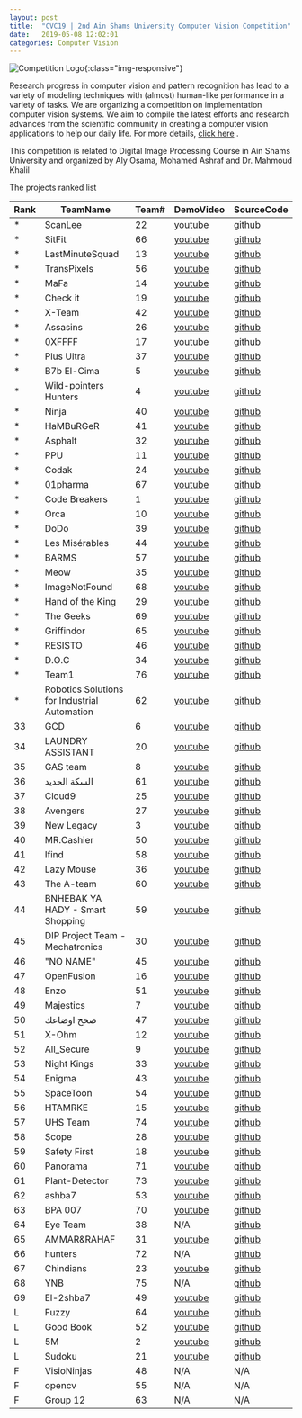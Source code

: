 ```yaml
---
layout: post
title:  "CVC19 | 2nd Ain Shams University Computer Vision Competition"
date:   2019-05-08 12:02:01
categories: Computer Vision
---
```


![Competition Logo](https://image.ibb.co/h25pPS/CVC_logo.png){:class="img-responsive"}

Research progress in computer vision and pattern recognition has lead to a variety of modeling techniques with (almost) human-like performance in a variety of tasks. We are organizing a competition on implementation computer vision systems. We aim to compile the latest efforts and research advances from the scientific community in creating a computer vision applications to help our daily life. 
For more details, [click here](http://ihub.asu.edu.eg/cvc19.html)
.

This competition is related to Digital Image Processing Course in Ain Shams University and organized by Aly Osama, Mohamed Ashraf and Dr. Mahmoud Khalil

The projects ranked list 

|Rank|TeamName|Team#|DemoVideo|SourceCode|
|-------|-------|-------|-------|-------|
*|ScanLee|22|[youtube](https://www.youtube.com/watch?v=YwVEqtSxIM8&feature=youtu.be&fbclid=IwAR1r2SEXiNYrXbm8hGDTHM02FwrZL4-6bLZJZ_qO0xRcoB4I6h4fGv1UwR4)|[github](https://github.com/3omar3allam/salah-ly)
*|SitFit|66|[youtube](https://youtu.be/UXKte1Qf39A)|[github](https://github.com/SamuelFarid/SitFit)
*|LastMinuteSquad|13|[youtube](https://youtu.be/oeaySq77Bmc)|[github](https://github.com/AmrMohamed96/freshmen_table_parser_LMS)
*|TransPixels|56|[youtube](https://www.youtube.com/watch?v=j7Hj9SPsO_k&feature=youtu.be&fbclid=IwAR23BmTVSu9Eyv6SBsJVyTWQDQJ5OlJfitjjuXNZ0mquwDRLkum0gSoCiok)|[github](https://github.com/AbdelrhmanMagdy/trans-pixels)
*|MaFa|14|[youtube](https://youtu.be/lLNY1k0gY2c)|[github](https://github.com/Fady-Saeed/Mokhalfati-Integrated)
*|Check it|19|[youtube](https://www.youtube.com/playlist?list=PLpIgTVyzkB4RoXK8aVgWw7RMEQG3rPpLa)|[github](https://github.com/C-Script/AutoGuide)
*|X-Team|42|[youtube](https://youtu.be/Ft0mwggR25U)|[github](https://github.com/diaaahmed850/Vision19)
*|Assasins|26|[youtube](https://youtu.be/nRJnQESD81k)|[github](https://github.com/ahmhekal/Drawings_To_autoCad)
*|0XFFFF|17|[youtube](https://drive.google.com/open?id=15eTuyoUNq_pmm-mtxZ5q0AOj3BQpLpfU)|[github](https://github.com/fadymedhat2236/0XFFFFF-IP)
*|Plus Ultra|37|[youtube](https://www.facebook.com/kiro.wadie/videos/10215915202087735/)|[github](https://github.com/DavidIbrahim/ERToSQL)
*|B7b El-Cima|5|[youtube](https://youtu.be/HuqR4sw75ko)|[github](https://github.com/SuperMoody/b7b_el_cima.git)
*|Wild-pointers Hunters|4|[youtube](https://www.youtube.com/watch?v=xUIy5EQ3R6s&t=2s)|[github](https://github.com/OlaHamdy3/National-ID-card-reader)
*|Ninja|40|[youtube](https://drive.google.com/file/d/13U_bDedSSWpv50RFDHmI9cr_9gPOz3di/view?usp=sharing)|[github](https://github.com/Amira-Fareed/Camera-Dialer)
*|HaMBuRGeR|41|[youtube](https://youtu.be/0GmiJvBlCwk)|[github](https://github.com/bothaynahazem/Student-ID-Card-Scanner)
*|Asphalt|32|[youtube](https://www.youtube.com/watch?v=5_aO7wyKmOU&feature=youtu.be&fbclid=IwAR1Z7pEKJsIllmXMO3dIIL5SvRd-GWMSz68_Nf1RN9T1FegykRvAIeJMgTU)|[github](https://github.com/MoamenAhmedEl-Nashar/Asphalt)
*|PPU|11|[youtube](https://www.youtube.com/watch?v=feCZ_rXH6UE&feature=youtu.be&fbclid=IwAR2PKETHUbcYKJisY9lxDyqpi5WoFMh8B4xUlGN0XeAq6XL9nQb4HZw3sic)|[github](https://github.com/eng-OmarAdel/PPU?fbclid=IwAR2StymRg19yUoM3UGt86yByphm1uGJbTXIBOmEPZmxtRC-FWbpbFs7gWR4)
*|Codak|24|[youtube](https://drive.google.com/drive/folders/1-8yRLtZzskq-nuEg-CTUqVLHHBf6qmnm?fbclid=IwAR3APdESNKI8yIXPnu0_KbNRw3dUlx0rzef_fO1PJ49WbaYc2yjx_thvBrY)|[github](https://github.com/AyaDarwish/Pseudocode-Converter-CVC)
*|01pharma|67|[youtube](https://youtu.be/7uhmjrfo9qQ)|[github](https://github.com/YomnaJehad/Drug-Pills-Identification-App)
*|Code Breakers|1|[youtube](https://www.youtube.com/watch?v=dA7OlHviErc&t=40s)|[github](https://github.com/AhmedSadek60/TableScanner)
*|Orca|10|[youtube](https://drive.google.com/open?id=1LOtMQKHlAmZqM6DJC46BG5qehVZr3W4X)|[github](https://github.com/Salmaaattia/Plastic-Classification-.git)
*|DoDo|39|[youtube](https://youtu.be/9pp_zGtAmGk )|[github](https://github.com/AlJazari1440/DoDo_ws )
*|Les Misérables|44|[youtube](https://youtu.be/SFog5FCl6OI)|[github](https://github.com/DarioMars97/ImageProcessing_Project_2019)
*|BARMS|57|[youtube](https://youtu.be/PeIvEEkMYSc)|[github](https://github.com/BasmaMauad/VirtualFittingRoom)
*|Meow|35|[youtube](https://youtu.be/gxZ3qgENN7c)|[github](https://github.com/Amrallah/Bookworm)
*|ImageNotFound|68|[youtube](https://youtu.be/ugkKnNf6t3c)|[github](https://github.com/MuhammedMegz/Smart-Traffic-light-control.git)
*|Hand of the King|29|[youtube](https://www.youtube.com/watch?v=haRkKLDiGCw)|[github](https://github.com/BassemMounir/Hand-Of-The-King)
*|The Geeks|69|[youtube](https://drive.google.com/drive/folders/1QfdCr512rORahTVvsEWK6phYVbgSBGJf)|[github](https://github.com/markmmt/NutritionApp_DIP_Project)
*|Griffindor|65|[youtube](https://www.youtube.com/watch?v=ZmXZAtHfOdE)|[github](https://github.com/AhmedSayedSk/ParkingLot)
*|RESISTO|46|[youtube](https://www.youtube.com/watch?v=di8VYU7bFb0&feature=youtu.be)|[github](https://github.com/ETBMina/Resisto)
*|D.O.C|34|[youtube](https://www.youtube.com/watch?v=hc1QHRtInZs)|[github](https://github.com/ahmedfathy1995/Drowsiness-Detection-ASU-project.git)
*|Team1|76|[youtube](https://www.youtube.com/watch?v=D8tx-6eT9Wc&feature=youtu.be)|[github](https://github.com/MarkIbrahim95/Image-Processing-Project.git)
*|Robotics Solutions for Industrial Automation|62|[youtube](https://www.youtube.com/watch?v=bL8fScdBOos&t=23s)|[github](https://github.com/Jubashi1/Digital-Image-Processing-Project.git)
33|GCD|6|[youtube](https://youtu.be/JE9NrXV7K2w )|[github](https://github.com/HajarELbadawy/Image-Project-Lane-Detection.git)
34|LAUNDRY ASSISTANT|20|[youtube](https://drive.google.com/drive/folders/11qRwAk8UitGeKpmqZYVICRbTOJHhFSnf?fbclid=IwAR0UrQ_vugEQL--fzcrqgjnjy6ABQMYvi0GqLJItvRNigamvOHlLcmoJPXk)|[github](https://github.com/islambahnasawy/Computer-Vision-CSE)
35|GAS team|8|[youtube](https://youtu.be/JUid8smSxjM)|[github](https://github.com/MohamedMedhatGhareeb/Object-Tracing_Robot-Grabbing)
36|السكة الحديد|61|[youtube](https://www.youtube.com/watch?v=uDQbl2ZYrrM&feature=youtu.be)|[github](https://github.com/Khaled-Issa/Timetable-Clarification?files=1)
37|Cloud9|25|[youtube](https://drive.google.com/open?id=1Ru0awTPqzgYkqhnNQfROzHRJeQorxE_D)|[github](https://github.com/molres/2D-Structure-Analyzer)
38|Avengers|27|[youtube](https://drive.google.com/open?id=1X2atykFSFNumHO0-435BLcy_MGX_tf8L)|[github](https://github.com/andrewmagdyanis/LazzyReader)
39|New Legacy|3|[youtube](https://www.youtube.com/watch?v=HLXY7NRlQGw&feature=youtu.be&fbclid=IwAR1QjeXejqnN6OJhV5ueBtEMIh_qY6gzvqA1A4j3f0VvFn93FxwRxFBj3Wo)|[github](https://github.com/Hanansamir21/New-Legency-Team)
40|MR.Cashier|50|[youtube](https://www.youtube.com/watch?v=tYlI2bXu7j8&feature=youtu.be&fbclid=IwAR3wPLEobMFTUJKOMOMj-e0sK5KvoHXaiTDt23xUbSndIbbMZY_J2J33C9c)|[github](https://github.com/shimaa7/Mr.Cashier)
41|Ifind|58|[youtube](https://www.youtube.com/watch?v=Lr0KWTwx-18)|[github](https://github.com/bishogasaad/webserver)
42|Lazy Mouse|36|[youtube](https://drive.google.com/file/d/1bOJCFtMjUvco8CokfhSQ7_8k8bUHr2ma/view?fbclid=IwAR2IJzvl_vuad5dkVfWOXUSperZycy6o6beMPWXZWp-Vz055f4HXhzSTbec)|[github](https://github.com/Mahmoud-Selim/Storyteller)
43|The A-team|60|[youtube](https://youtu.be/4ZrJ-yzK8P4)|[github](https://github.com/CatherineMourad/The-A-team?fbclid=IwAR3HGPZ3x0i5nZ_MaSPGfO7J5T3AniIb6rI28PHE_i0otFXF_gJpPbx6DLo)
44|BNHEBAK YA HADY - Smart Shopping|59|[youtube](https://drive.google.com/drive/folders/1YIii5owOStClxTEYs-0uzgQszs5kBWTm?usp=sharing)|[github](https://github.com/mohamedelshorbagy/Smart-Shopping)
45|DIP Project Team - Mechatronics |30|[youtube](https://youtu.be/c6rJIQGCWpA)|[github](https://github.com/croixakmal/DIP-Project-Team---Mechatronics-PROJECT)
46|"NO NAME"|45|[youtube](https://www.youtube.com/watch?v=EIXu94D4wDo&feature=youtu.be)|[github](https://github.com/YoussephAhmed/Arabic-Handwritten-Recogonotion)
47|OpenFusion|16|[youtube](https://www.youtube.com/watch?v=w_uas0t06SQ)|[github](https://github.com/MichaelAkhnoukh/DrugView?fbclid=IwAR3w0yuUcSxSXvSdGIpo6IGnv4rhMxbjYLpsjaipZGUHM4JSIWXcQIaYv4E)
48|Enzo|51|[youtube](https://drive.google.com/open?id=1-ZKe2GnmXikSF25xzMCSRSuaqusZCvu2)|[github](https://github.com/hossa95/ImageProject)
49|Majestics|7|[youtube](https://youtu.be/bLBm0MVRMWc)|[github](https://github.com/BoulaZa5/latexer)
50|صحح اوضاعك|47|[youtube](https://www.youtube.com/watch?v=3U-jcRAeQrs)|[github](https://github.com/IsmaelKhaled/Un-Tiltify)
51|X-Ohm|12|[youtube](https://youtu.be/tFbfJByPlSc)|[github](https://github.com/MohamdFawzy/DIP_X-ohm_project)
52|All_Secure|9|[youtube](https://youtu.be/u8ox8q25Vp4)|[github](https://github.com/1400317/All-Secured)
53|Night Kings|33|[youtube](https://www.youtube.com/watch?v=Pu5tBqKjYC8&t=15s)|[github](https://github.com/MKhayralla/wallPainter)
54|Enigma |43|[youtube](https://www.youtube.com/watch?v=TTJSwraq8ns&feature=youtu.be&fbclid=IwAR1ThDV0WprNWlFacbrRxHDS6zrNAr_0zugvQDK6BYtAEvXxXYgixz18kmQ)|[github](https://github.com/Rehammm/Imageprocessingproject)
55|SpaceToon|54|[youtube](https://www.youtube.com/watch?v=P3GAYgtaO_k&feature=youtu.be&fbclid=IwAR17c9ejMol5jNYOK9zUICOJHWv1e9DXBFbZTMX3A-W3PPoaQ6u3_09fJ_Y)|[github](https://github.com/AhmedGom3a/Image-Processing)
56|HTAMRKE|15|[youtube](https://www.youtube.com/watch?v=7roY830hQ2M&feature=youtu.be)|[github](https://github.com/hebaayman77177/make_cheating_while_doing_exams_harder)
57|UHS Team|74|[youtube](https://youtu.be/GBAT5bWFIco)|[github](https://github.com/ahmed040/Alzahimar-Medicine-Box/tree/master)
58|Scope|28|[youtube](https://www.youtube.com/watch?v=xCm5mw_Zqio)|[github](https://github.com/IslamMagdyElserougy/Magdy.git)
59|Safety First|18|[youtube](https://www.youtube.com/watch?v=VcYIQcxWHJg&feature=youtu.be)|[github](https://github.com/mona-medhat/driver-drowsiness-detection.git)
60|Panorama|71|[youtube](https://www.youtube.com/watch?v=SKlC4PPbCzQ&feature=share)|[github](https://github.com/fatema-ahmed/IP-Project)
61|Plant-Detector|73|[youtube](https://www.youtube.com/watch?v=6OfZs8AbyNU)|[github](https://github.com/Ahmad-Magrabi/Ahmad-Zakaria-Ali)
62|ashba7|53|[youtube](https://youtu.be/NsJ9EbdwyXo)|[github](https://github.com/AhmadWaly/Smartdoorbell/)
63|BPA 007|70|[youtube](https://www.youtube.com/watch?v=SjDeqVe1YQM&feature=youtu.be)|[github](https://github.com/B2Munchy/Image-Identifier)
64|Eye Team |38|N/A|[github](https://github.com/ahmgam/3dscannertrail/blob/master/README.md)
65|AMMAR&RAHAF|31|[youtube](https://youtu.be/Vq1HE2iSfaY)|[github](https://github.com/ammarKhazaa/flashlight-detection/blob/4721104a93ce5d9958684cb9185a1d2a84dc825d/flashlight.py)
66|hunters|72|N/A|[github](https://github.com/famohamed1996/word-hunter/commit/29b018a1647a6c5e1d0f53a601afd766262fb167)
67|Chindians |23|[youtube](https://drive.google.com/drive/folders/1TPSyNLStuobJi46kI4_cG5CjcJjSYsM5)|[github](https://github.com/doaajaber/Chindians-)
68|YNB|75|N/A|[github](https://github.com/omarahmedsadek/Image_Processing_Project/)
69|El-2shba7|49|[youtube](http://www.mediafire.com/file/wjygzp6mvonou80/Project.rar)|[github](https://github.com/MOSALEMM/Image_Proccesiong_project)
L|Fuzzy|64|[youtube](https://youtu.be/k18LE6P1gH4)|[github](https://github.com/MinaMourice/DrugScanner)
L|Good Book|52|[youtube](https://www.youtube.com/watch?v=RNeh67pobwI)|[github](https://github.com/mahmoudatef955/GoodBook)
L|5M|2|[youtube](https://www.youtube.com/watch?v=a7JGgkiCReA&feature=youtu.be)|[github](https://github.com/mmo7amed2010/smartElections)
L|Sudoku|21|[youtube](shorturl.at/bkzC6)|[github](https://github.com/Kareem991/Sudoku-Solver)
F|VisioNinjas|48|N/A|N/A
F|opencv|55|N/A|N/A
F|Group 12|63|N/A|N/A